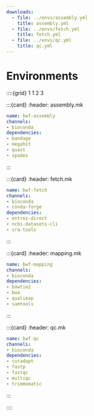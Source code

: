 ```yaml
---
downloads:
  - file: ../envs/assembly.yml
    title: assembly.yml
  - file: ../envs/fetch.yml
    title: fetch.yml
  - file: ../envs/qc.yml
    title: qc.yml
---
```

# Environments

::::{grid} 1 1 2 3

:::{card}
:header: assembly.mk
```yaml
name: bwf-assembly
channels:
- bioconda
dependencies:
- bandage
- megahit
- quast
- spades
```
:::

:::{card}
:header: fetch.mk
```yaml
name: bwf-fetch
channels:
- bioconda
- conda-forge
dependencies:
- entrez-direct
- ncbi-datasets-cli
- sra-tools
```
:::

:::{card}
:header: mapping.mk
```yaml
name: bwf-mapping
channels:
- bioconda
dependencies:
- bowtie2
- bwa
- qualimap
- samtools
```
:::

:::{card}
:header: qc.mk
```yaml
name: bwf-qc
channels:
- bioconda
dependencies:
- cutadapt
- fastp
- fastqc
- multiqc
- trimmomatic
```
:::

::::

